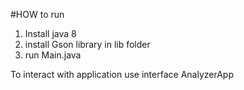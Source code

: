 #HOW to run

1. Install java 8
2. install Gson library in lib folder
3. run Main.java

To interact with application use interface AnalyzerApp